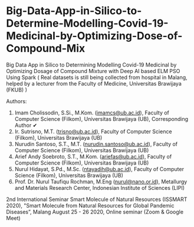 # Big-Data-App-in-Silico-to-Determine-Modelling-Covid-19-Medicinal-by-Optimizing-Dose-of-Compound-Mix
Big Data App in Silico to Determining Modelling Covid-19 Medicinal by Optimizing Dosage of Compound Mixture with Deep AI based ELM PSO Using Spark
( Real datasets is still being collected from hospital in Malang, helped by a lecturer from the Faculty of Medicine, Universitas Brawijaya (FKUB) )

Authors:
1. Imam Cholissodin, S.Si., M.Kom. (imamcs@ub.ac.id), Faculty of Computer Science (Filkom), Universitas Brawijaya (UB), Corresponding Author ✔
2. Ir. Sutrisno, M.T. (trisno@ub.ac.id), Faculty of Computer Science (Filkom), Universitas Brawijaya (UB)
3. Nurudin Santoso, S.T., M.T. (nurudin.santoso@ub.ac.id), Faculty of Computer Science (Filkom), Universitas Brawijaya (UB)
4. Arief Andy Soebroto, S.T., M.Kom. (ariefas@ub.ac.id), Faculty of Computer Science (Filkom), Universitas Brawijaya (UB)
5. Nurul Hidayat, S.Pd., M.Sc. (ntayadih@ub.ac.id), Faculty of Computer Science (Filkom), Universitas Brawijaya (UB)
6. Prof. Dr. Nurul Taufiqu Rochman, M.Eng (nurul@nano.or.id), Metallurgy and Materials Research Center, Indonesian Institute of Sciences (LIPI)

2nd International Seminar Smart Molecule of Natural Resources (ISSMART 2020), "Smart Molecule from Natural Resources for Global Pandemic Diseases”, Malang August 25 - 26 2020, Online seminar (Zoom & Google Meet)
